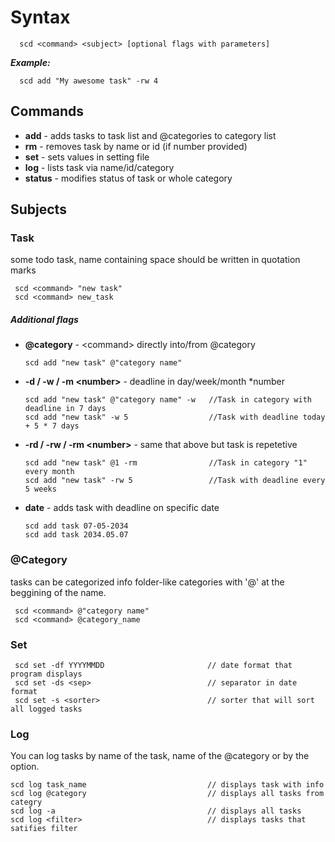 # Syntax
```
  scd <command> <subject> [optional flags with parameters]
```

***Example:***
```
  scd add "My awesome task" -rw 4
```

## Commands
- **add** - adds tasks to task list and @categories to category list
- **rm** - removes task by name or id (if number provided)
- **set** - sets values in setting file
- **log** - lists task via name/id/category
- **status** - modifies status of task or whole category

## Subjects

### Task
some todo task, name containing space should be written in quotation marks
 ```
  scd <command> "new task"
  scd <command> new_task
 ```

##### Additional flags
- **@category** - \<command\> directly into/from @category

  ```
  scd add "new task" @"category name"
  ```

- **-d / -w / -m \<number\>** - deadline in day/week/month \*number

  ```
  scd add "new task" @"category name" -w   //Task in category with deadline in 7 days
  scd add "new task" -w 5                  //Task with deadline today + 5 * 7 days
  ```

- **-rd / -rw / -rm \<number\>** - same that above but task is repetetive
  ```
  scd add "new task" @1 -rm                //Task in category "1" every month 
  scd add "new task" -rw 5                 //Task with deadline every 5 weeks
  ```

- **date** - adds task with deadline on specific date
  ```
  scd add task 07-05-2034
  scd add task 2034.05.07
  ```


### @Category
tasks can be categorized info folder-like categories with '@' at the beggining of the name.
```
 scd <command> @"category name"
 scd <command> @category_name
```


### Set
```
 scd set -df YYYYMMDD                       // date format that program displays
 scd set -ds <sep>                          // separator in date format
 scd set -s <sorter>                        // sorter that will sort all logged tasks
```


### Log
You can log tasks by name of the task, name of the @category or by the option.
```
scd log task_name                           // displays task with info
scd log @category                           // displays all tasks from categry
scd log -a                                  // displays all tasks
scd log <filter>                            // displays tasks that satifies filter 
```

